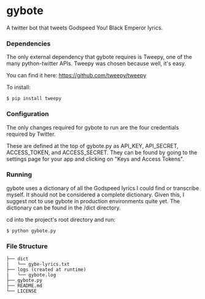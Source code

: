 # gybote
A twitter bot that tweets Godspeed You! Black Emperor lyrics.

### Dependencies
The only external dependency that gybote requires is Tweepy, one of the many python-twitter APIs. Tweepy was chosen because well, it's easy.

You can find it here: https://github.com/tweepy/tweepy

To install:
```shell
$ pip install tweepy
```
    
### Configuration
The only changes required for gybote to run are the four credentials required by Twitter. 

These are defined at the top of gybote.py as API_KEY, API_SECRET, ACCESS_TOKEN, and ACCESS_SECRET. They can be found by going to the settings page for your app and clicking on "Keys and Access Tokens".

### Running
gybote uses a dictionary of all the Godspeed lyrics I could find or transcribe myself. It should not be considered a complete dictionary. Given this, I suggest not to use gybote in production environments quite yet. The dictionary can be found in the /dict directory.

cd into the project's root directory and run:
```shell
$ python gybote.py
```

### File Structure

```
├── dict
|   └── gybe-lyrics.txt
├── logs (created at runtime)
|   └── gybote.log
├── gybote.py
├── README.md
└── LICENSE
```
